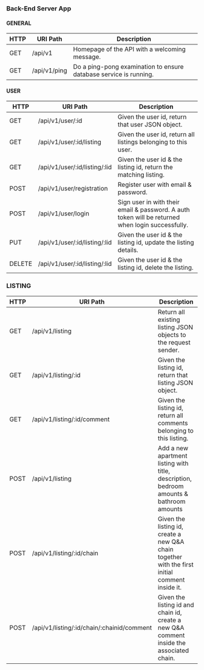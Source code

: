 ### Back-End Server App

#### GENERAL

| HTTP | URI Path     | Description                                                       |
| ---- | ------------ | ----------------------------------------------------------------- |
| GET  | /api/v1      | Homepage of the API with a welcoming message.                     |
| GET  | /api/v1/ping | Do a ping-pong examination to ensure database service is running. |

#### USER

| HTTP   | URI Path                      | Description                                                                                      |
| ------ | ----------------------------- | ------------------------------------------------------------------------------------------------ |
| GET    | /api/v1/user/:id              | Given the user id, return that user JSON object.                                                 |
| GET    | /api/v1/user/:id/listing      | Given the user id, return all listings belonging to this user.                                   |
| GET    | /api/v1/user/:id/listing/:lid | Given the user id & the listing id, return the matching listing.                                 |
| POST   | /api/v1/user/registration     | Register user with email & password.                                                             |
| POST   | /api/v1/user/login            | Sign user in with their email & password. A auth token will be returned when login successfully. |
| PUT    | /api/v1/user/:id/listing/:lid | Given the user id & the listing id, update the listing details.                                  |
| DELETE | /api/v1/user/:id/listing/:lid | Given the user id & the listing id, delete the listing.                                          |

### LISTING

| HTTP | URI Path                                   | Description                                                                                     |
| ---- | ------------------------------------------ | ----------------------------------------------------------------------------------------------- |
| GET  | /api/v1/listing                            | Return all existing listing JSON objects to the request sender.                                 |
| GET  | /api/v1/listing/:id                        | Given the listing id, return that listing JSON object.                                          |
| GET  | /api/v1/listing/:id/comment                | Given the listing id, return all comments belonging to this listing.                            |
| POST | /api/v1/listing                            | Add a new apartment listing with title, description, bedroom amounts & bathroom amounts         |
| POST | /api/v1/listing/:id/chain                  | Given the listing id, create a new Q&A chain together with the first initial comment inside it. |
| POST | /api/v1/listing/:id/chain/:chainid/comment | Given the listing id and chain id, create a new Q&A comment inside the associated chain.        |

